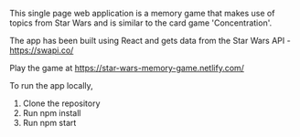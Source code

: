 This single page web application is a memory game that makes use of topics from Star Wars and is similar to the card game 'Concentration'.

The app has been built using React and gets data from the Star Wars API - https://swapi.co/

Play the game at https://star-wars-memory-game.netlify.com/

To run the app locally,
1. Clone the repository
2. Run npm install
3. Run npm start
